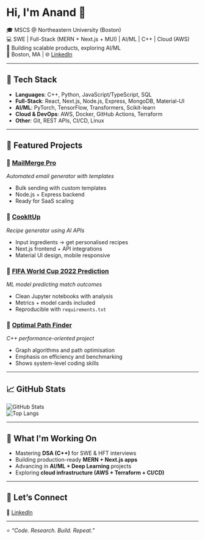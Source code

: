 # Hi, I'm Anand 👋

🎓 MSCS @ Northeastern University (Boston)  
💻 SWE | Full-Stack (MERN + Next.js + MUI) | AI/ML | C++ | Cloud (AWS)  
🚀 Building scalable products, exploring AI/ML  
📍 Boston, MA | 🌐 [LinkedIn](https://www.linkedin.com/in/anand-rituraj-1990511b2/)

---

## 🔧 Tech Stack
- **Languages**: C++, Python, JavaScript/TypeScript, SQL  
- **Full-Stack**: React, Next.js, Node.js, Express, MongoDB, Material-UI  
- **AI/ML**: PyTorch, TensorFlow, Transformers, Scikit-learn  
- **Cloud & DevOps**: AWS, Docker, GitHub Actions, Terraform  
- **Other**: Git, REST APIs, CI/CD, Linux

---

## 📌 Featured Projects 

### 🔹 [MailMerge Pro](https://github.com/AnandRituraj/MailMerge-pro)  
*Automated email generator with templates*  
- Bulk sending with custom templates  
- Node.js + Express backend  
- Ready for SaaS scaling

### 🔹 [CookItUp](https://github.com/AnandRituraj/cookitup)  
*Recipe generator using AI APIs*  
- Input ingredients → get personalised recipes  
- Next.js frontend + API integrations  
- Material UI design, mobile responsive 

### 🔹 [FIFA World Cup 2022 Prediction](https://github.com/AnandRituraj/FIFA_WORLDCUP_2022_PREDICTION)  
*ML model predicting match outcomes*  
- Clean Jupyter notebooks with analysis  
- Metrics + model cards included  
- Reproducible with `requirements.txt`  

### 🔹 [Optimal Path Finder](https://github.com/AnandRituraj/Optimal_path_find_proj)  
*C++ performance-oriented project*  
- Graph algorithms and path optimisation  
- Emphasis on efficiency and benchmarking  
- Shows system-level coding skills  

---

## 📈 GitHub Stats
![GitHub Stats](https://github-readme-stats.vercel.app/api?username=AnandRituraj&show_icons=true&theme=radical)  
![Top Langs](https://github-readme-stats.vercel.app/api/top-langs/?username=AnandRituraj&layout=compact&theme=radical)

---

## 🌱 What I'm Working On
- Mastering **DSA (C++)** for SWE & HFT interviews  
- Building production-ready **MERN + Next.js apps**  
- Advancing in **AI/ML + Deep Learning** projects  
- Exploring **cloud infrastructure (AWS + Terraform + CI/CD)**

---

## 🤝 Let’s Connect
💼 [LinkedIn](linkedin.com/in/anand-rituraj-1990511b2/)

---

⭐️ *“Code. Research. Build. Repeat.”*
